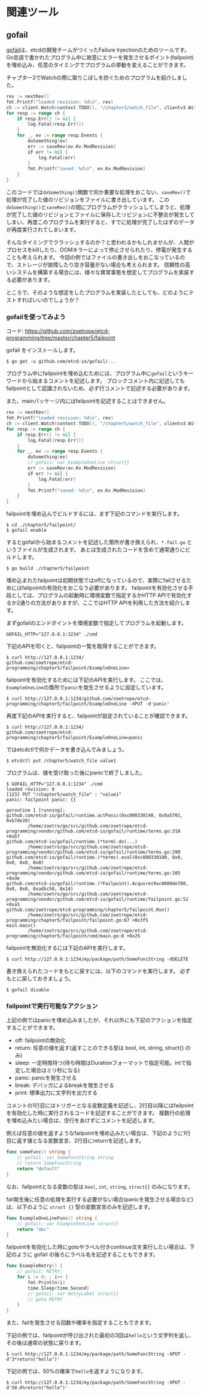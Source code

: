 # 関連ツール

## gofail

[gofail](https://github.com/coreos/gofail)は、etcdの開発チームがつくったFailure Injectionのためのツールです。
Go言語で書かれたプログラム中に故意にエラーを発生させるポイント(failpoint)を埋め込み、任意のタイミングでプログラムの挙動を変えることができます。

チャプター3でWatchの際に取りこぼしを防ぐためのプログラムを紹介しました。

```go
rev := nextRev()
fmt.Printf("loaded revision: %d\n", rev)
ch := client.Watch(context.TODO(), "/chapter3/watch_file", clientv3.WithRev(rev))
for resp := range ch {
	if resp.Err() != nil {
		log.Fatal(resp.Err())
	}
	for _, ev := range resp.Events {
		doSomething(ev)
		err := saveRev(ev.Kv.ModRevision)
		if err != nil {
			log.Fatal(err)
		}
		fmt.Printf("saved: %d\n", ev.Kv.ModRevision)
	}
}
```

このコードでは`doSomething()`関数で何か重要な処理をおこない、`saveRev()`で処理が完了した値のリビジョンをファイルに書き出しています。
この`doSomething()`と`saveRev()`の間にプログラムがクラッシュしてしまうと、処理が完了した値のリビジョンとファイルに保存したリビジョンに不整合が発生してしまい、再度このプログラムを実行すると、すでに処理が完了したはずのデータが再度実行されてしまいます。

そんなタイミングでクラッシュするのか？と思われるかもしれませんが、人間がプロセスをkillしたり、OOMキラーによって停止させられたり、停電が発生することも考えられます。
今回の例ではファイルの書き出しをおこなっているので、ストレージが故障したり空き容量がない場合も考えられます。
信頼性の高いシステムを構築する場合には、様々な異常事態を想定してプログラムを実装する必要があります。

ところで、そのような想定をしたプログラムを実装したとしても、どのようにテストすればいいのでしょうか？

### gofailを使ってみよう

コード: https://github.com/zoetrope/etcd-programming/tree/master/chapter5/failpoint

gofail をインストールします。

```
$ go get -u github.com/etcd-io/gofail/...
```

プログラム中にfailpointを埋め込むためには、プログラム中に`gofail`というキーワードから始まるコメントを記述します。
ブロックコメント内に記述してもfailpointとして認識されないため、必ず行コメントで記述する必要があります。

また、mainパッケージ内にはfailpointを記述することはできません。

```go
rev := nextRev()
fmt.Printf("loaded revision: %d\n", rev)
ch := client.Watch(context.TODO(), "/chapter5/watch_file", clientv3.WithRev(rev))
for resp := range ch {
	if resp.Err() != nil {
		log.Fatal(resp.Err())
	}
	for _, ev := range resp.Events {
		doSomething(ev)
		// gofail: var ExampleOneLine struct{}
		err := saveRev(ev.Kv.ModRevision)
		if err != nil {
			log.Fatal(err)
		}
		fmt.Printf("saved: %d\n", ev.Kv.ModRevision)
	}
}
```

failpointを埋め込んでビルドするには、まず下記のコマンドを実行します。

```
$ cd ./chapter5/failpoint/
$ gofail enable
```

するとgofailから始まるコメントを記述した箇所が書き換えられ、`*.fail.go` というファイルが生成されます。
あとは生成されたコードを含めて通常通りにビルドします。

```
$ go build ./chapter5/failpoint
```

埋め込まれたfailpointは初期状態ではoffになっているので、実際にfailさせるためにはfailpointの有効化をおこなう必要があります。
failpointを有効化させる手段としては、プログラムの起動時に環境変数で指定するかHTTP APIで有効化するか2通りの方法がありますが、ここではHTTP APIを利用した方法を紹介します。

まずgofailのエンドポイントを環境変数で指定してプログラムを起動します。

```
GOFAIL_HTTP="127.0.0.1:1234" ./cmd
```

下記のAPIを叩くと、failpointの一覧を取得することができます。

```
$ curl http://127.0.0.1:1234/
github.com/zoetrope/etcd-programming/chapter5/failpoint/ExampleOneLine=
```

failpointを有効化するためには下記のAPIを実行します。
ここでは、`ExampleOneLine`の箇所で`panic`を発生させるように設定しています。

```
$ curl http://127.0.0.1:1234/github.com/zoetrope/etcd-programming/chapter5/failpoint/ExampleOneLine -XPUT -d'panic'
```

再度下記のAPIを実行すると、failpointが設定されていることが確認できます。

```
$ curl http://127.0.0.1:1234/
github.com/zoetrope/etcd-programming/chapter5/failpoint/ExampleOneLine=panic
```

ではetcdctlで何かデータを書き込んでみましょう。

```
$ etcdctl put /chapter5/watch_file value1
```

プログラムは、値を受け取った後にpanicで終了しました。

```
$ GOFAIL_HTTP="127.0.0.1:1234" ./cmd
loaded revision: 0
[123] PUT "/chapter5/watch_file" : "value1"
panic: failpoint panic: {}

goroutine 1 [running]:
github.com/etcd-io/gofail/runtime.actPanic(0xc000330140, 0x9a5701, 0xb7de20)
        /home/zoetro/go/src/github.com/zoetrope/etcd-programming/vendor/github.com/etcd-io/gofail/runtime/terms.go:318 +0xb7
github.com/etcd-io/gofail/runtime.(*term).do(...)
        /home/zoetro/go/src/github.com/zoetrope/etcd-programming/vendor/github.com/etcd-io/gofail/runtime/terms.go:290
github.com/etcd-io/gofail/runtime.(*terms).eval(0xc000330180, 0x0, 0x0, 0x0, 0x0)
        /home/zoetro/go/src/github.com/zoetrope/etcd-programming/vendor/github.com/etcd-io/gofail/runtime/terms.go:105 +0xde
github.com/etcd-io/gofail/runtime.(*Failpoint).Acquire(0xc0000de780, 0x0, 0x0, 0xadbc50, 0x14)
        /home/zoetro/go/src/github.com/zoetrope/etcd-programming/vendor/github.com/etcd-io/gofail/runtime/failpoint.go:52 +0xa5
github.com/zoetrope/etcd-programming/chapter5/failpoint.Run()
        /home/zoetro/go/src/github.com/zoetrope/etcd-programming/chapter5/failpoint/failpoint.go:67 +0x3f5
main.main()
        /home/zoetro/go/src/github.com/zoetrope/etcd-programming/chapter5/failpoint/cmd/main.go:8 +0x25
```

failpointを無効化するには下記のAPIを実行します。

```
$ curl http://127.0.0.1:1234/my/package/path/SomeFuncString -XDELETE
```

書き換えられたコードをもとに戻すには、以下のコマンドを実行します。
必ずもとに戻しておきましょう。

```
$ gofail disable
```

### failpointで実行可能なアクション

上記の例ではpanicを埋め込みましたが、それ以外にも下記のアクションを指定することができます。

 * off: failpointの無効化
 * return: 任意の値を返す(返すことのできる型は bool, int, string, struct{} のみ)
 * sleep: 一定時間待つ(待ち時間はDurationフォーマットで指定可能。intで指定した場合はミリ秒になる)
 * panic: panicを発生させる
 * break: デバッガによるbreakを発生させる
 * print: 標準出力に文字列を出力する

コメントの1行目にはトリガーとなる変数定義を記述し、2行目以降にはfailpointを有効化した時に実行されるコードを記述することができます。
複数行の処理を埋め込みたい場合は、空行をあけずにコメントを記述します。

例えば任意の値を返すようなfailpointを埋め込みたい場合は、下記のように1行目に返す値となる変数宣言、2行目にreturnを記述します。

```go
func someFunc() string {
	// gofail: var SomeFuncString string
	// return SomeFuncString
	return "default"
}
```

なお、failpointとなる変数の型は `bool`, `int`, `string`, `struct{}` のみになります。

fail発生後に任意の処理を実行する必要がない場合(panicを発生させる場合など)は、以下のように `struct {}` 型の変数宣言のみを記述します。

```go
func ExampleOneLineFunc() string {
	// gofail: var ExampleOneLine struct{}
	return "abc"
}
```

failpointを有効化した時にgotoやラベル付きcontinue文を実行したい場合は、下記のように gofail の後ろにラベル名を記述することもできます。

```go
func ExampleRetry() {
	// gofail: RETRY:
	for i := 0; ; i++ {
		fmt.Println(i)
		time.Sleep(time.Second)
		// gofail: var RetryLabel struct{}
		// goto RETRY
	}
}
```

また、failを発生させる回数や確率を指定することもできます。

下記の例では、failpointが呼び出された最初の3回は`hello`という文字列を返し、その後は通常の状態に戻ります。

```
$ curl http://127.0.0.1:1234/my/package/path/SomeFuncString -XPUT -d'3*return("hello")'
```

下記の例では、50%の確率で`hello`を返すようになります。

```
$ curl http://127.0.0.1:1234/my/package/path/SomeFuncString -XPUT -d'50.0%return("hello")'
```
